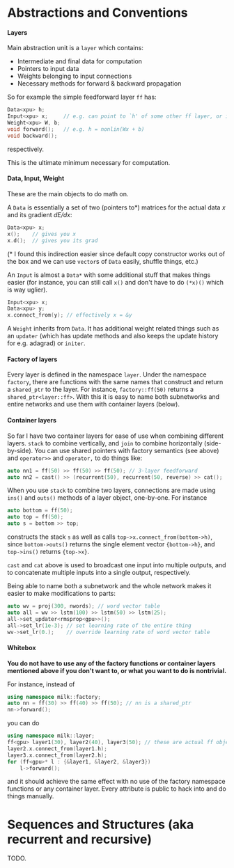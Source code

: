 # Abstractions and Conventions

#### Layers

Main abstraction unit is a `layer` which contains:
* Intermediate and final data for computation
* Pointers to input data
* Weights belonging to input connections
* Necessary methods for forward & backward propagation

So for example the simple feedforward layer `ff` has:
```C++
Data<xpu> h;
Input<xpu> x;     // e.g. can point to `h' of some other ff layer, or input data
Weight<xpu> W, b;
void forward();   // e.g. h = nonlin(Wx + b)
void backward();
```

respectively.

This is the ultimate minimum necessary for computation.

#### Data, Input, Weight

These are the main objects to do math on.

A `Data` is essentially a set of two (pointers to*) matrices for the actual data _x_ and its gradient _dE/dx_:
```C++
Data<xpu> x;
x();    // gives you x
x.d();  // gives you its grad
```

(* I found this indirection easier since default copy constructor works out of the box and we can use `vector`s of `Data` easily, shuffle things, etc.)

An `Input` is almost a `Data*` with some additional stuff that makes things easier (for instance, you can still call `x()` and don't have to do `(*x)()` which is way uglier).
```C++
Input<xpu> x;
Data<xpu> y;
x.connect_from(y); // effectively x = &y
```

A `Weight` inherits from `Data`. It has additional weight related things such as an `updater` (which has update methods and also keeps the update history for e.g. adagrad) or `initer`.

#### Factory of layers

Every layer is defined in the namespace `layer`. Under the namespace `factory`, there are functions with the same names that construct and return a `shared_ptr` to the layer. For instance, `factory::ff(50)` returns a `shared_ptr<layer::ff>`. With this it is easy to name both subnetworks and entire networks and use them with container layers (below).

#### Container layers

So far I have two container layers for ease of use when combining different layers. `stack` to combine vertically, and `join` to combine horizontally (side-by-side). You can use shared pointers with factory semantics (see above) and `operator>>` and `operator,` to do things like:
```C++
auto nn1 = ff(50) >> ff(50) >> ff(50); // 3-layer feedforward
auto nn2 = cast() >> (recurrent(50), recurrent(50, reverse) >> cat();
```
When you use `stack` to combine two layers, connections are made using `ins()` and `outs()` methods of a layer object, one-by-one. For instance
```C++
auto bottom = ff(50);
auto top = ff(50);
auto s = bottom >> top;
```
constructs the stack `s` as well as calls `top->x.connect_from(bottom->h)`, since `bottom->outs()` returns the single element vector `{bottom->h}`, and `top->ins()` returns `{top->x}`.

`cast` and `cat` above is used to broadcast one input into multiple outputs, and to concatenate multiple inputs into a single output, respectively.

Being able to name both a subnetwork and the whole network makes it easier to make modifications to parts:
```C++
auto wv = proj(300, nwords); // word vector table
auto all = wv >> lstm(100) >> lstm(50) >> lstm(25);
all->set_updater<rmsprop<gpu>>();
all->set_lr(1e-3); // set learning rate of the entire thing
wv->set_lr(0.);    // override learning rate of word vector table
```

#### Whitebox

**You do not have to use any of the factory functions or container layers mentioned above if you don't want to, or what you want to do is nontrivial.** 

For instance, instead of 
```C++
using namespace milk::factory;
auto nn = ff(30) >> ff(40) >> ff(50); // nn is a shared_ptr
nn->forward();
```
you can do
```C++
using namespace milk::layer;
ff<gpu> layer1(30), layer2(40), layer3(50); // these are actual ff objects
layer2.x.connect_from(layer1.h);
layer3.x.connect_from(layer2.h);
for (ff<gpu>* l : {&layer1, &layer2, &layer3})
    l->forward();
```

and it should achieve the same effect with no use of the factory namespace functions or any container layer. Every attribute is public to hack into and do things manually.

# Sequences and Structures (aka recurrent and recursive)

TODO.
